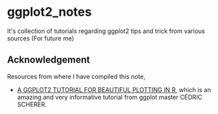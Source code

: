 # ggplot2_notes
It's collection of tutorials regarding ggplot2 tips and trick from various sources (For future me)


## Acknowledgement

Resources from where I have compiled this note,

- [A GGPLOT2 TUTORIAL FOR BEAUTIFUL PLOTTING IN R](https://cedricscherer.netlify.app/2019/08/05/a-ggplot2-tutorial-for-beautiful-plotting-in-r/), which is an amazing and very informative tutorial from ggplot master CÉDRIC SCHERER.
